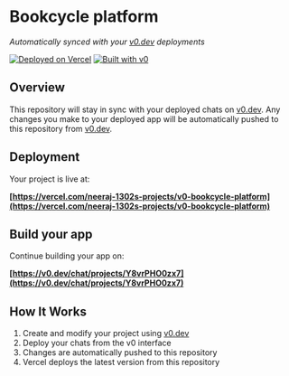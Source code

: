# Bookcycle platform

*Automatically synced with your [v0.dev](https://v0.dev) deployments*

[![Deployed on Vercel](https://img.shields.io/badge/Deployed%20on-Vercel-black?style=for-the-badge&logo=vercel)](https://vercel.com/neeraj-1302s-projects/v0-bookcycle-platform)
[![Built with v0](https://img.shields.io/badge/Built%20with-v0.dev-black?style=for-the-badge)](https://v0.dev/chat/projects/Y8vrPHO0zx7)

## Overview

This repository will stay in sync with your deployed chats on [v0.dev](https://v0.dev).
Any changes you make to your deployed app will be automatically pushed to this repository from [v0.dev](https://v0.dev).

## Deployment

Your project is live at:

**[https://vercel.com/neeraj-1302s-projects/v0-bookcycle-platform](https://vercel.com/neeraj-1302s-projects/v0-bookcycle-platform)**

## Build your app

Continue building your app on:

**[https://v0.dev/chat/projects/Y8vrPHO0zx7](https://v0.dev/chat/projects/Y8vrPHO0zx7)**

## How It Works

1. Create and modify your project using [v0.dev](https://v0.dev)
2. Deploy your chats from the v0 interface
3. Changes are automatically pushed to this repository
4. Vercel deploys the latest version from this repository